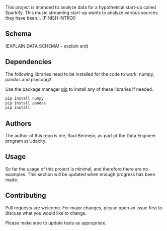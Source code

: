 
This project is intended to analyze data for a hypothetical start-up called Sparkify. This music streaming start-up wants to analyze various sources they have been... (FINISH INTRO!)

## Schema

(EXPLAIN DATA SCHEMA! - explain erd)

## Dependencies

The following libraries need to be installed for the code to work: numpy, pandas and psycopg2.

Use the package manager [pip](https://pip.pypa.io/en/stable/) to install any of these libraries if needed.

```bash
pip install numpy
pip install pandas
pip install 
```

## Authors

The author of this repo is me, Raul Bermejo, as part of the Data Engineer program at Udacity.

## Usage

So far the usage of this project is minimal, and therefore there are no examples. This section will be updated when enough progress has been made.

## Contributing
Pull requests are welcome. For major changes, please open an issue first to discuss what you would like to change.

Please make sure to update tests as appropriate.
